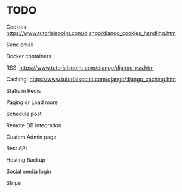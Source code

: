 # TODO

Cookies:
https://www.tutorialspoint.com/django/django_cookies_handling.htm

Send email

Docker containers

RSS:
https://www.tutorialspoint.com/django/django_rss.htm

Caching:
https://www.tutorialspoint.com/django/django_caching.htm

Statis in Redis

Paging or Load more

Schedule post

Remote DB integration

Custom Admin page

Rest API

Hosting
Backup

Social media login

Stripe